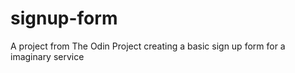 # signup-form
A project from The Odin Project creating a basic sign up form for a imaginary service
